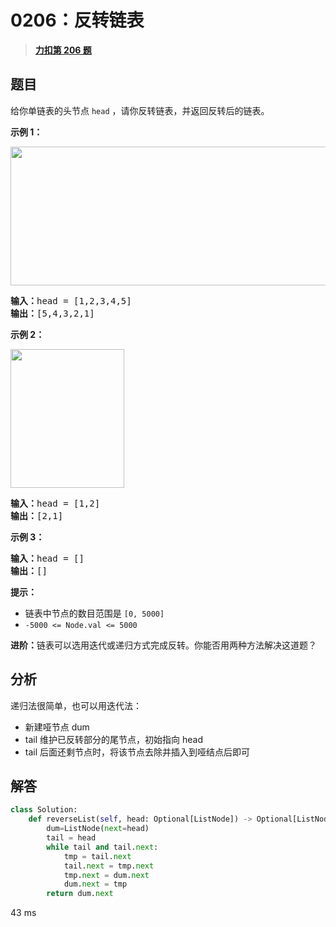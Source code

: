 # 0206：反转链表


> <u>**[力扣第 206 题](https://leetcode.cn/problems/reverse-linked-list/)**</u>

## 题目

给你单链表的头节点 <code>head</code> ，请你反转链表，并返回反转后的链表。
<div class="original__bRMd">
<div>


<p><strong>示例 1：</strong></p>
<img alt="" src="https://assets.leetcode.com/uploads/2021/02/19/rev1ex1.jpg" style="width: 542px; height: 222px;" />
<pre>
<strong>输入：</strong>head = [1,2,3,4,5]
<strong>输出：</strong>[5,4,3,2,1]
</pre>

<p><strong>示例 2：</strong></p>
<img alt="" src="https://assets.leetcode.com/uploads/2021/02/19/rev1ex2.jpg" style="width: 182px; height: 222px;" />
<pre>
<strong>输入：</strong>head = [1,2]
<strong>输出：</strong>[2,1]
</pre>

<p><strong>示例 3：</strong></p>

<pre>
<strong>输入：</strong>head = []
<strong>输出：</strong>[]
</pre>



<p><strong>提示：</strong></p>

<ul>
<li>链表中节点的数目范围是 <code>[0, 5000]</code></li>
<li><code>-5000 <= Node.val <= 5000</code></li>
</ul>



<p><strong>进阶：</strong>链表可以选用迭代或递归方式完成反转。你能否用两种方法解决这道题？</p>
</div>
</div>


## 分析

递归法很简单，也可以用迭代法：
- 新建哑节点 dum
- tail 维护已反转部分的尾节点，初始指向 head
- tail 后面还剩节点时，将该节点去除并插入到哑结点后即可

## 解答

```python
class Solution:
    def reverseList(self, head: Optional[ListNode]) -> Optional[ListNode]:
        dum=ListNode(next=head)
        tail = head
        while tail and tail.next:
            tmp = tail.next
            tail.next = tmp.next
            tmp.next = dum.next
            dum.next = tmp
        return dum.next
```
43 ms


